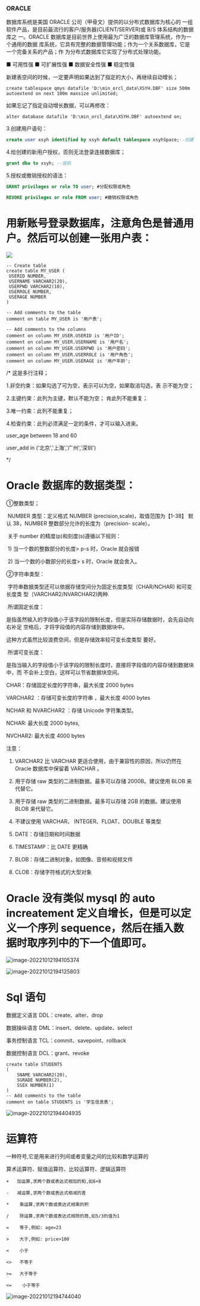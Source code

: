 ### ORACLE 

数据库系统是美国 ORACLE 公司（甲骨文）提供的以分布式数据库为核心的 一组软件产品，是目前最流行的客户/服务器(CLIENT/SERVER)或 B/S 体系结构的数据库之 一。ORACLE 数据库是目前世界上使用最为广泛的数据库管理系统，作为一个通用的数据 库系统，它具有完整的数据管理功能；作为一个关系数据库，它是一个完备关系的产品；作 为分布式数据库它实现了分布式处理功能。

■ 可用性强 ■ 可扩展性强 ■ 数据安全性强 ■ 稳定性强



新建表空间的时候，一定要声明如果达到了指定的大小，再继续自动增长； 

```
create tablespace qmys datafile 'D:\min_orcl_data\XSYH.DBF' size 500m  autoextend on next 100m maxsize unlimited;
```

  如果忘记了指定自动增长数据，可以再修改： 

```
alter database datafile 'D:\min_orcl_data\XSYH.DBF' autoextend on;
```



3.创建用户语句：

```sql
create user xsyh identified by xsyh default tablespace xsyhSpace;--创建用户； 
```

4.给创建的新用户授权，否则无法登录连接数据库；

```sql
grant dba to xsyh; --授权
```

5.授权或撤销授权的语法：

```sql
GRANT privileges or role TO user; #分配权限或角色 

REVOKE privileges or role FROM user; #撤销权限或角色
```



# 用新账号登录数据库，注意角色是普通用户。然后可以创建一张用户表：

![](D:\python_work\7.ORCl\ORCL-Learn\image-20221012202359130.png)



```
-- Create table 
create table MY_USER ( 
 USERID NUMBER, 
 USERNAME VARCHAR2(20), 
 USERPWD VARCHAR2(10), 
 USERROLE NUMBER, 
 USERAGE NUMBER 
) 

-- Add comments to the table  
comment on table MY_USER is '用户表';

-- Add comments to the columns  
comment on column MY_USER.USERID is '用户ID'; 
comment on column MY_USER.USERNAME is '用户名'; 
comment on column MY_USER.USERPWD is '用户密码'; 
comment on column MY_USER.USERROLE is '用户角色'; 
comment on column MY_USER.USERAGE is '用户年龄';
```



/* 这是多行注释；

1.非空约束：如果勾选了可为空，表示可以为空，如果取消勾选，表 示不能为空； 

2.主键约束：此列为主键，默认不能为空； 肯此列不能重复； 

3.唯一约束：此列不能重复； 

4.检查约束：此列必须满足一定的条件，才可以输入进来。 

user_age between 18 and 60 

user_add in ('北京','上海','广州','深圳')

*/



# Oracle 数据库的数据类型：

①整数类型；

​	NUMBER 类型：定义格式 NUMBER (precision,scale)，取值范围为【1-38】 默认 38，NUMBER 整数部分允许的长度为（precision- scale）。

​	关于 number 的精度(p)和刻度(s)遵循以下规则： 

​		1) 当一个数的整数部分的长度> p-s 时，Oracle 就会报错 

​		2) 当一个数的小数部分的长度> s 时，Oracle 就会舍入。 



②字符串类型：

​	字符串数据类型还可以依据存储空间分为固定长度类型（CHAR/NCHAR) 和可变长度类 型（VARCHAR2/NVARCHAR2)两种.

​		所谓固定长度：

​	是指虽然输入的字段值小于该字段的限制长度，但是实际存储数据时，会先自动向右补足 空格后，才将字段值的内容存储到数据块中。

这种方式虽然比较浪费空间，但是存储效率较可变长度类型 要好。 

​		所谓可变长度：

​	是指当输入的字段值小于该字段的限制长度时，直接将字段值的内容存储到数据块中，而 不会补上空白，这样可以节省数据块空间。



CHAR：存储固定长度的字符串，最大长度 2000 bytes  

VARCHAR2 ：存储可变长度的字符串 ，最大长度 4000 bytes 

NCHAR 和 NVARCHAR2 ：存储 Unicode 字符集类型。 

NCHAR: 最大长度 2000 bytes,

NVCHAR2: 最大长度 4000 bytes



注意： 

1. VARCHAR2 比 VARCHAR 更适合使用，由于兼容性的原因，所以仍然在 Oracle 数据库中保留着 VARCHAR 。

2. 用于存储 raw 类型的二进制数据。最多可以存储 2000B。建议使用 BLOB 来代替它。

3. 用于存储 raw 类型的二进制数据。最多可以存储 2GB 的数据。建议使用 BLOB 来代替它。

4. 不建议使用 VARCHAR、 INTEGER、FLOAT、DOUBLE 等类型 

5. DATE：存储日期和时间数据 

6. TIMESTAMP：比 DATE 更精确 

7. BLOB：存储二进制对象，如图像、音频和视频文件 

8. CLOB：存储字符格式的大型对象



# Oracle 没有类似 mysql 的 auto increatement 定义自增长，但是可以定义一个序列 sequence，然后在插入数据时取序列中的下一个值即可。

![image-20221012194105374](D:\python_work\7.ORCl\ORCL-Learn\image-20221012194105374.png)

![image-20221012194125803](D:\python_work\7.ORCl\ORCL-Learn\image-20221012194125803.png)



# Sql 语句 

数据定义语言 DDL：create、alter、drop 

数据操纵语言 DML：insert、delete、update、select 

事务控制语言 TCL：commit、savepoint、rollback 

数据控制语言 DCL：grant、revoke



```
create table STUDENTS
(
	SNAME VARCHAR2(20), 
	SGRADE NUMBER(2), 
	SSEX NUMBER(1) 
) 
-- Add comments to the table  
comment on table STUDENTS is '学生信息表';
```



![image-20221012194404935](D:\python_work\7.ORCl\ORCL-Learn\image-20221012194404935.png)



# 运算符

一种符号,它是用来进行列间或者变量之间的比较和数学运算的

算术运算符、赋值运算符、比较运算符、逻辑运算符

```
+  	加运算,求两个数或表达式相加的和,如6+8

-   减运算,求两个数或表达式相减的差

* 	 乘运算,求两个数或表达式相乘的积

/    除运算,求两个数或表达式相除的商,如5/3的值为1

=    等于,例如: age=23

>	 大于,例如: price>100

<    小于

<>   不等于

>=   大于等于

<=    小于等于
```

![image-20221012194744040](D:\python_work\7.ORCl\ORCL-Learn\image-20221012194744040.png)



